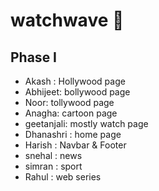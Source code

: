 # watchwave 🎥 

## Phase I
<ul>
   <li>Akash : Hollywood page</li>
   <li>Abhijeet: bollywood  page</li>
   <li>Noor: tollywood page</li>
   <li>Anagha: cartoon page</li>
   <li>geetanjali: mostly watch page</li>
   <li>Dhanashri : home page</li>
   <li>Harish : Navbar & Footer</li>
   <li>snehal : news</li>
   <li>simran : sport</li>
   <li>Rahul : web series</li>
</ul>

